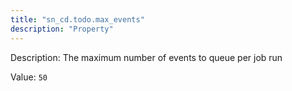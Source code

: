 ```yaml
---
title: "sn_cd.todo.max_events"
description: "Property"
---
```


Description: The maximum number of events to queue per job run

Value: `50`